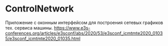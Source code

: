 # ControlNetwork
Приложение с оконным интерфейсом для построения сетевых графиков тех. сервиса машины.
https://www.e3s-conferences.org/articles/e3sconf/abs/2020/53/e3sconf_icmtmte2020_01035/e3sconf_icmtmte2020_01035.html
